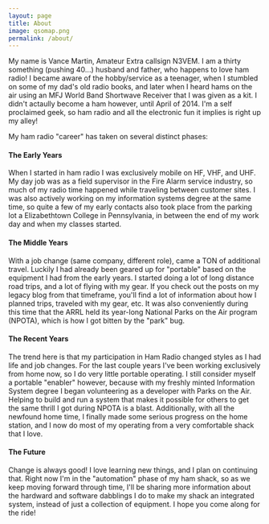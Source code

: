 ```yaml
---
layout: page
title: About
image: qsomap.png
permalink: /about/
---
```


My name is Vance Martin, Amateur Extra callsign N3VEM. I am a thirty something (pushing 40...) husband and father, who happens to love ham radio!  I became aware of the hobby/service as a teenager, when I stumbled on some of my dad's old radio books, and later when I heard hams on the air using an MFJ World Band Shortwave Receiver that I was given as a kit.  I didn't actaully become a ham however, until April of 2014.  I'm a self proclaimed geek, so ham radio and all the electronic fun it implies is right up my alley! 

My ham radio "career" has taken on several distinct phases:

#### The Early Years

When I started in ham radio I was exclusively mobile on HF, VHF, and UHF.  My day job was as a field supervisor in the Fire Alarm service industry, so much of my radio time happened while traveling between customer sites.  I was also actively working on my information systems degree at the same time, so quite a few of my early contacts also took place from the parking lot a Elizabethtown College in Pennsylvania, in between the end of my work day and when my classes started.

#### The Middle Years

With a job change (same company, different role), came a TON of additional travel.  Luckily I had already been geared up for "portable" based on the equipment I had from the early years.  I started doing a lot of long distance road trips, and a lot of flying with my gear.  If you check out the posts on my legacy blog from that timeframe, you'll find a lot of information about how I planned trips, traveled with my gear, etc.  It was also conveniently during this time that the ARRL held its year-long National Parks on the Air program (NPOTA), which is how I got bitten by the "park" bug.

#### The Recent Years

The trend here is that my participation in Ham Radio changed styles as I had life and job changes.  For the last couple years I've been working exclusively from home now, so I do very little portable operating.  I still consider myself a portable "enabler" however, because with my freshly minted Information System degree I began volunteering as a developer with Parks on the Air.  Helping to build and run a system that makes it possible for others to get the same thrill I got during NPOTA is a blast.  Additionally, with all the newfound home time, I finally made some serious progress on the home station, and I now do most of my operating from a very comfortable shack that I love.

#### The Future

Change is always good!  I love learning new things, and I plan on continuing that.  Right now I'm in the "automation" phase of my ham shack, so as we keep moving forward through time, I'll be sharing more information about the hardward and software dabblings I do to make my shack an integrated system, instead of just a collection of equipment.  I hope you come along for the ride!